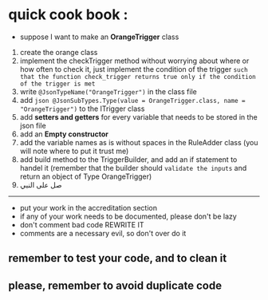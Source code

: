 # quick cook book : 
- suppose I want to make an **OrangeTrigger** class


1. create the orange class 
2. implement the checkTrigger method without worrying about where or how often to check it, just implement the condition of the trigger `such that the function check_trigger returns true only if the condition of the trigger is met`
3. write `@JsonTypeName("OrangeTrigger")` in the class file 
4. add ```json @JsonSubTypes.Type(value = OrangeTrigger.class, name = "OrangeTrigger")``` to the ITrigger class
5. add **setters and getters** for every variable that needs to be stored in the json file
6. add an **Empty constructor**
7. add the variable names as is without spaces in the RuleAdder class (you will note where to put it trust me)
8. add build method to the TriggerBuilder, and add an if statement to handel it (remember that the builder should `validate the inputs` and return an object of Type OrangeTrigger)
9. صل على النبي

---

- put your work in the accreditation section
- if any of your work needs to be documented, please don't be lazy 
- don't comment bad code REWRITE IT
- comments are a necessary evil, so don't over do it
## remember to test your code, and to clean it 
## please, remember to avoid duplicate code 